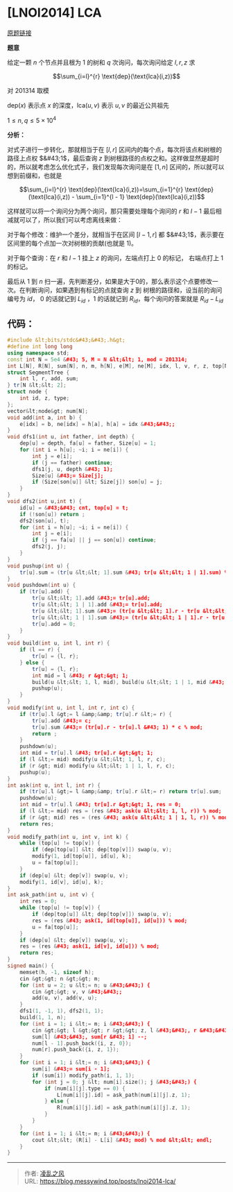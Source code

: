 # [LNOI2014] LCA


[原题链接](https://www.luogu.com.cn/problem/P4211)

**题意**

给定一颗 $n$ 个节点并且根为 $1$ 的树和 $q$ 次询问，每次询问给定 $l,r,z$ 求 

$$\sum_{i=l}^{r} \text{dep}(\text{lca}(i,z))$$

对 $201314$ 取模

$\text{dep}(x)$ 表示点 $x$ 的深度，$\text{lca}(u,v)$ 表示 $u,v$ 的最近公共祖先

$1 \le n,q \le 5×10^4$

**分析：**

对式子进行一步转化，那就相当于在 $[l,r]$ 区间内的每个点，每次将该点和树根的路径上点权 $&#43;1$，最后查询 $z$ 到树根路径的点权之和。这样做显然是超时的，所以就考虑怎么优化式子，我们发现每次询问是在 $[1,n]$ 区间的，所以就可以想到前缀和，也就是 

$$\sum_{i=l}^{r} \text{dep}(\text{lca}(i,z))=\sum_{i=1}^{r} \text{dep}(\text{lca}(i,z)) - \sum_{i=1}^{l - 1} \text{dep}(\text{lca}(i,z))$$

这样就可以将一个询问分为两个询问，那只需要处理每个询问的 $r$ 和 $l-1$ 最后相减就可以了，所以我们可以考虑离线来做：

对于每个修改：维护一个差分，就相当于在区间 $[l-1, r]$ 都 $&#43;1$，表示要在区间里的每个点加一次对树根的贡献(也就是 $1$)。

对于每个查询：在 $r$ 和 $l - 1$ 挂上 $z$ 的询问，左端点打上 $0$ 的标记， 右端点打上 $1$ 的标记。

最后从 $1$ 到 $n$ 扫一遍，先判断差分，如果是大于$0$的，那么表示这个点要修改一次。在判断询问，如果遇到有标记的点就查询 $z$ 到 树根的路径和，设当前的询问编号为 $id$， $0$ 的话就记到 $L_{id}$ ，$1$ 的话就记到 $R_{id}$，每个询问的答案就是 $R_{id} - L_{id}$

## 代码：
```cpp
#include &lt;bits/stdc&#43;&#43;.h&gt;
#define int long long
using namespace std;
const int N = 5e4 &#43; 5, M = N &lt;&lt; 1, mod = 201314;
int L[N], R[N], sum[N], n, m, h[N], e[M], ne[M], idx, l, v, r, z, top[N], Size[N], fa[N], son[N], dep[N], cnt, id[N];
struct SegmentTree {
    int l, r, add, sum;
} tr[N &lt;&lt; 2];
struct node {
    int id, z, type;
};
vector&lt;node&gt; num[N];
void add(int a, int b) {
    e[idx] = b, ne[idx] = h[a], h[a] = idx &#43;&#43;;
}
void dfs1(int u, int father, int depth) {
    dep[u] = depth, fa[u] = father, Size[u] = 1;
    for (int i = h[u]; ~i; i = ne[i]) {
        int j = e[i];
        if (j == father) continue;
        dfs1(j, u, depth &#43; 1);
        Size[u] &#43;= Size[j];
        if (Size[son[u]] &lt; Size[j]) son[u] = j;
    }
}
void dfs2(int u,int t) {
    id[u] = &#43;&#43; cnt, top[u] = t;
    if (!son[u]) return ;
    dfs2(son[u], t);
    for (int i = h[u]; ~i; i = ne[i]) {
        int j = e[i];
        if (j == fa[u] || j == son[u]) continue;
        dfs2(j, j);
    }
}
void pushup(int u) {
    tr[u].sum = (tr[u &lt;&lt; 1].sum &#43; tr[u &lt;&lt; 1 | 1].sum) % mod;
}
void pushdown(int u) {
    if (tr[u].add) {
        tr[u &lt;&lt; 1].add &#43;= tr[u].add;
        tr[u &lt;&lt; 1 | 1].add &#43;= tr[u].add;
        tr[u &lt;&lt; 1].sum &#43;= (tr[u &lt;&lt; 1].r - tr[u &lt;&lt; 1].l &#43; 1) * tr[u].add % mod;
        tr[u &lt;&lt; 1 | 1].sum &#43;= (tr[u &lt;&lt; 1 | 1].r - tr[u &lt;&lt; 1 | 1].l &#43; 1) * tr[u].add % mod;
        tr[u].add = 0;
    }
}
void build(int u, int l, int r) {
    if (l == r) {
        tr[u] = {l, r};
    } else {
        tr[u] = {l, r};
        int mid = l &#43; r &gt;&gt; 1;
        build(u &lt;&lt; 1, l, mid), build(u &lt;&lt; 1 | 1, mid &#43; 1, r);
        pushup(u);
    }
}
void modify(int u, int l, int r, int c) {
    if (tr[u].l &gt;= l &amp;&amp; tr[u].r &lt;= r) {
        tr[u].add &#43;= c;
        tr[u].sum &#43;= (tr[u].r - tr[u].l &#43; 1) * c % mod;
        return ;
    }
    pushdown(u);
    int mid = tr[u].l &#43; tr[u].r &gt;&gt; 1;
    if (l &lt;= mid) modify(u &lt;&lt; 1, l, r, c);
    if (r &gt; mid) modify(u &lt;&lt; 1 | 1, l, r, c);
    pushup(u);
}
int ask(int u, int l, int r) {
    if (tr[u].l &gt;= l &amp;&amp; tr[u].r &lt;= r) return tr[u].sum;
    pushdown(u);
    int mid = tr[u].l &#43; tr[u].r &gt;&gt; 1, res = 0;
    if (l &lt;= mid) res = (res &#43; ask(u &lt;&lt; 1, l, r)) % mod;
    if (r &gt; mid) res = (res &#43; ask(u &lt;&lt; 1 | 1, l, r)) % mod;
    return res;
}
void modify_path(int u, int v, int k) {
    while (top[u] != top[v]) {
        if (dep[top[u]] &lt; dep[top[v]]) swap(u, v);
        modify(1, id[top[u]], id[u], k);
        u = fa[top[u]];
    }
    if (dep[u] &lt; dep[v]) swap(u, v);
    modify(1, id[v], id[u], k);
}
int ask_path(int u, int v) {
    int res = 0;
    while (top[u] != top[v]) {
        if (dep[top[u]] &lt; dep[top[v]]) swap(u, v);
        res = (res &#43; ask(1, id[top[u]], id[u])) % mod;
        u = fa[top[u]];
    }
    if (dep[u] &lt; dep[v]) swap(u, v);
    res = (res &#43; ask(1, id[v], id[u])) % mod;
    return res;
}
signed main() {
    memset(h, -1, sizeof h);
    cin &gt;&gt; n &gt;&gt; m;
    for (int u = 2; u &lt;= n; u &#43;&#43;) {
        cin &gt;&gt; v, v &#43;&#43;;
        add(u, v), add(v, u);
    }
    dfs1(1, -1, 1), dfs2(1, 1);
    build(1, 1, n);
    for (int i = 1; i &lt;= m; i &#43;&#43;) {
        cin &gt;&gt; l &gt;&gt; r &gt;&gt; z, l &#43;&#43;, r &#43;&#43;, z &#43;&#43;;
        sum[l] &#43;&#43;, sum[r &#43; 1] --;
        num[l - 1].push_back({i, z, 0});
        num[r].push_back({i, z, 1});
    }
    for (int i = 1; i &lt;= n; i &#43;&#43;) {
        sum[i] &#43;= sum[i - 1];
        if (sum[i]) modify_path(i, 1, 1);
        for (int j = 0; j &lt; num[i].size(); j &#43;&#43;) {
            if (num[i][j].type == 0) {
                L[num[i][j].id] = ask_path(num[i][j].z, 1);
            } else {
                R[num[i][j].id] = ask_path(num[i][j].z, 1);
            }
        }
    }
    for (int i = 1; i &lt;= m; i &#43;&#43;) {
        cout &lt;&lt; (R[i] - L[i] &#43; mod) % mod &lt;&lt; endl;
    }
}
```

---

> 作者: [凌乱之风](https://github.com/messywind)  
> URL: https://blog.messywind.top/posts/lnoi2014-lca/  

